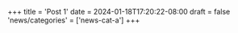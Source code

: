 +++
title = 'Post 1'
date = 2024-01-18T17:20:22-08:00
draft = false
'news/categories' = ['news-cat-a']
+++
